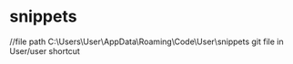 # snippets

//file path   C:\Users\User\AppData\Roaming\Code\User\snippets
git file in User/user shortcut
